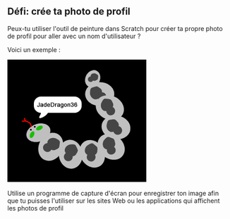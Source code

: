 ## Défi: crée ta photo de profil

Peux-tu utiliser l'outil de peinture dans Scratch pour créer ta propre photo de profil pour aller avec un nom d'utilisateur ?

Voici un exemple :

![exemple de photo de profil](images/usernames-picture.png)

Utilise un programme de capture d'écran pour enregistrer ton image afin que tu puisses l'utiliser sur les sites Web ou les applications qui affichent les photos de profil